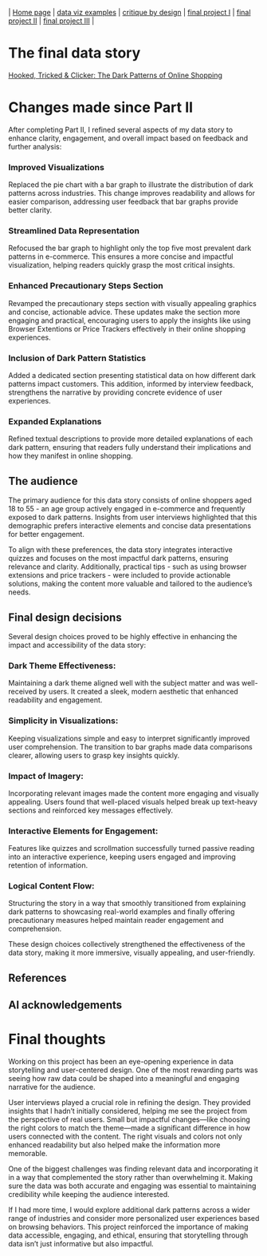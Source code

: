 | [Home page](https://rutuja2197.github.io/rutuja-dataviz-portfolio/) | [data viz examples](dataviz-examples.md) | [critique by design](critique-by-design.md) | [final project I](final-project-part-one.md) | [final project II](final-project-part-two.md) | [final project III](final-project-part-three.md) |

# The final data story

[Hooked, Tricked & Clicker: The Dark Patterns of Online Shopping](https://carnegiemellon.shorthandstories.com/dark_patterns_rutujasd/index.html)

# Changes made since Part II
After completing Part II, I refined several aspects of my data story to enhance clarity, engagement, and overall impact based on feedback and further analysis:

### Improved Visualizations
Replaced the pie chart with a bar graph to illustrate the distribution of dark patterns across industries. This change improves readability and allows for easier comparison, addressing user feedback that bar graphs provide better clarity.

### Streamlined Data Representation
Refocused the bar graph to highlight only the top five most prevalent dark patterns in e-commerce. This ensures a more concise and impactful visualization, helping readers quickly grasp the most critical insights.

### Enhanced Precautionary Steps Section
Revamped the precautionary steps section with visually appealing graphics and concise, actionable advice. These updates make the section more engaging and practical, encouraging users to apply the insights like using Browser Extentions or Price Trackers effectively in their online shopping experiences.

### Inclusion of Dark Pattern Statistics
Added a dedicated section presenting statistical data on how different dark patterns impact customers. This addition, informed by interview feedback, strengthens the narrative by providing concrete evidence of user experiences.

### Expanded Explanations
Refined textual descriptions to provide more detailed explanations of each dark pattern, ensuring that readers fully understand their implications and how they manifest in online shopping.

## The audience
The primary audience for this data story consists of online shoppers aged 18 to 55 - an age group actively engaged in e-commerce and frequently exposed to dark patterns. Insights from user interviews highlighted that this demographic prefers interactive elements and concise data presentations for better engagement.

To align with these preferences, the data story integrates interactive quizzes and focuses on the most impactful dark patterns, ensuring relevance and clarity. Additionally, practical tips - such as using browser extensions and price trackers - were included to provide actionable solutions, making the content more valuable and tailored to the audience’s needs.

## Final design decisions
Several design choices proved to be highly effective in enhancing the impact and accessibility of the data story:

### Dark Theme Effectiveness: 
Maintaining a dark theme aligned well with the subject matter and was well-received by users. It created a sleek, modern aesthetic that enhanced readability and engagement.

### Simplicity in Visualizations: 
Keeping visualizations simple and easy to interpret significantly improved user comprehension. The transition to bar graphs made data comparisons clearer, allowing users to grasp key insights quickly.

### Impact of Imagery: 
Incorporating relevant images made the content more engaging and visually appealing. Users found that well-placed visuals helped break up text-heavy sections and reinforced key messages effectively.

### Interactive Elements for Engagement: 
Features like quizzes and scrollmation successfully turned passive reading into an interactive experience, keeping users engaged and improving retention of information.

### Logical Content Flow: 
Structuring the story in a way that smoothly transitioned from explaining dark patterns to showcasing real-world examples and finally offering precautionary measures helped maintain reader engagement and comprehension.

These design choices collectively strengthened the effectiveness of the data story, making it more immersive, visually appealing, and user-friendly.

## References


## AI acknowledgements


# Final thoughts
Working on this project has been an eye-opening experience in data storytelling and user-centered design. One of the most rewarding parts was seeing how raw data could be shaped into a meaningful and engaging narrative for the audience.

User interviews played a crucial role in refining the design. They provided insights that I hadn’t initially considered, helping me see the project from the perspective of real users. Small but impactful changes—like choosing the right colors to match the theme—made a significant difference in how users connected with the content. The right visuals and colors not only enhanced readability but also helped make the information more memorable.

One of the biggest challenges was finding relevant data and incorporating it in a way that complemented the story rather than overwhelming it. Making sure the data was both accurate and engaging was essential to maintaining credibility while keeping the audience interested.

If I had more time, I would explore additional dark patterns across a wider range of industries and consider more personalized user experiences based on browsing behaviors. This project reinforced the importance of making data accessible, engaging, and ethical, ensuring that storytelling through data isn’t just informative but also impactful.




